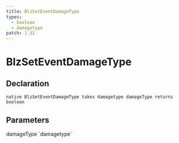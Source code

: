 ```yaml
---
title: BlzSetEventDamageType
types:
  - boolean
  - damagetype
patch: 1.31
---
```


# BlzSetEventDamageType

## Declaration

```
native BlzSetEventDamageType takes damagetype damageType returns boolean
```

## Parameters
<dl>
  <dt>damageType `damagetype`</dt>
  <dd></dd>
</dl>